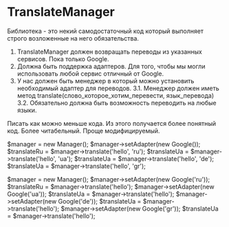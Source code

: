 # TranslateManager
Библиотека - это некий самодостаточный код который выполняет строго возложенные на него обязательства.
1. TranslateManager должен возвращать переводы из указанных сервисов. Пока только Google.
2. Должна быть поддержка адаптеров. Для того, чтобы мы могли использовать любой сервис отличный от Google.
3. У нас должен быть менеджер в который можно установить необходимый адаптер для переводов.
3.1. Менеджер должен иметь метод translate(слово_которое_хотим_перевести, язык_перевода)
3.2. Обязательно должна быть возможность переводить на любые языки.

Писать как можно меньше кода. Из этого получается более понятный код. Более читабельный. Проще модифицируемый.

$manager = new Manager();
$manager->setAdapter(new Google());
$translateRu = $manager->translate('hello', 'ru'); 
$translateUa = $manager->translate('hello', 'ua');
$translateUa = $manager->translate('hello', 'de');
$translateUa = $manager->translate('hello', 'gr');


$manager = new Manager();
$manager->setAdapter(new Google('ru'));
$translateRu = $manager->translate('hello');
$manager->setAdapter(new Google('ua'));
$translateUa = $manager->translate('hello');
$manager->setAdapter(new Google('de'));
$translateUa = $manager->translate('hello');
$manager->setAdapter(new Google('gr'));
$translateUa = $manager->translate('hello');